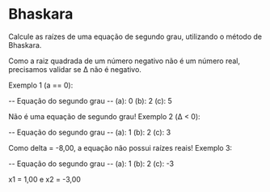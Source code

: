 # Bhaskara
Calcule as raízes de uma equação de segundo grau, utilizando o método de Bhaskara.

Como a raiz quadrada de um número negativo não é um número real, precisamos validar se Δ não é negativo.

Exemplo 1 (a == 0):

-- Equação do segundo grau --
(a): 0
(b): 2
(c): 5

Não é uma equação de segundo grau!
Exemplo 2 (Δ < 0):

-- Equação do segundo grau --
(a): 1
(b): 2
(c): 3

Como delta = -8,00, a equação não possui raízes reais!
Exemplo 3:

-- Equação do segundo grau --
(a): 1
(b): 2
(c): -3

x1 = 1,00 e x2 = -3,00
